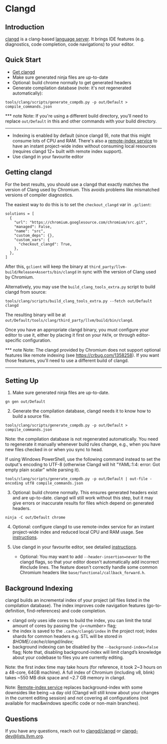 # Clangd

## Introduction

[clangd](https://clangd.llvm.org/) is a clang-based [language server](https://langserver.org/).
It brings IDE features (e.g. diagnostics, code completion, code navigations) to
your editor.

## Quick Start

* [Get clangd](#getting-clangd)
* Make sure generated ninja files are up-to-date
* Optional: build chrome normally to get generated headers
* Generate compilation database (note: it's not regenerated automatically):
```
tools/clang/scripts/generate_compdb.py -p out/Default > compile_commands.json
```

*** note
Note: If you're using a different build directory, you'll need to replace `out/Default`
in this and other commands with your build directory.
***

* Indexing is enabled by default (since clangd 9), note that this might consume
  lots of CPU and RAM. There's also a
  [remote-index service](https://github.com/clangd/chrome-remote-index/blob/main/docs/index.md)
  to have an instant project-wide index without consuming local resources
  (requires clangd 12+ built with remote index support).
* Use clangd in your favourite editor

## Getting clangd

For the best results, you should use a clangd that exactly matches the version
of Clang used by Chromium. This avoids problems like mismatched versions of
compiler diagnostics.

The easiest way to do this is to set the `checkout_clangd` var in `.gclient`:

```
solutions = [
  {
    "url": "https://chromium.googlesource.com/chromium/src.git",
    "managed": False,
    "name": "src",
    "custom_deps": {},
    "custom_vars": {
      "checkout_clangd": True,
    },
  },
]
```

After this, `gclient` will keep the binary at
`third_party/llvm-build/Release+Asserts/bin/clangd` in sync with the version of
Clang used by Chromium.

Alternatively, you may use the `build_clang_tools_extra.py` script to build
clangd from source:

```
tools/clang/scripts/build_clang_tools_extra.py --fetch out/Default clangd
```

The resulting binary will be at
`out/Default/tools/clang/third_party/llvm/build/bin/clangd`.

Once you have an appropriate clangd binary, you must configure your editor to
use it, either by placing it first on your `PATH`, or through editor-specific
configuration.

*** note
Note: The clangd provided by Chromium does not support optional features like
remote indexing (see https://crbug.com/1358258). If you want those features,
you'll need to use a different build of clangd.
***

## Setting Up

1. Make sure generated ninja files are up-to-date.

```
gn gen out/Default
```

2. Generate the compilation database, clangd needs it to know how to build a
source file.

```
tools/clang/scripts/generate_compdb.py -p out/Default > compile_commands.json
```

Note: the compilation database is not regenerated automatically. You need to
regenerate it manually whenever build rules change, e.g., when you have new files
checked in or when you sync to head.

If using Windows PowerShell, use the following command instead to set the
output's encoding to UTF-8 (otherwise Clangd will hit "YAML:1:4: error: Got
empty plain scalar" while parsing it).

```
tools/clang/scripts/generate_compdb.py -p out/Default | out-file -encoding utf8 compile_commands.json
```

3. Optional: build chrome normally. This ensures generated headers exist and are
up-to-date. clangd will still work without this step, but it may give errors or
inaccurate results for files which depend on generated headers.

```
ninja -C out/Default chrome
```

4. Optional: configure clangd to use remote-index service for an instant
   project-wide index and reduced local CPU and RAM usage. See
   [instructions](https://github.com/clangd/chrome-remote-index/blob/main/docs/index.md).

5. Use clangd in your favourite editor, see detailed [instructions](
https://clangd.llvm.org/installation.html#editor-plugins).

    * Optional: You may want to add `--header-insertion=never` to the clangd
      flags, so that your editor doesn't automatically add incorrect #include
      lines. The feature doesn't correctly handle some common Chromium headers
      like `base/functional/callback_forward.h`.

## Background Indexing

clangd builds an incremental index of your project (all files listed in the
compilation database). The index improves code navigation features
(go-to-definition, find-references) and code completion.

* clangd only uses idle cores to build the index, you can limit the total amount
  of cores by passing the *-j=\<number\>* flag;
* the index is saved to the `.cache/clangd/index` in the project root; index
  shards for common headers e.g. STL will be stored in
  *$HOME/.cache/clangd/index*;
* background indexing can be disabled by the `--background-index=false` flag;
  Note that, disabling background-index will limit clangd’s knowledge about your
  codebase to files you are currently editing.

Note: the first index time may take hours (for reference, it took 2~3 hours on
a 48-core, 64GB machine). A full index of Chromium (including v8, blink) takes
~550 MB disk space and ~2.7 GB memory in clangd.

Note: [Remote-index service](https://github.com/clangd/chrome-remote-index/blob/main/docs/index.md)
replaces background-index with some downsides like being ~a day old (Clangd will
still know about your changes in the current editing session) and not covering
all configurations (not available for mac&windows specific code or non-main
branches).

## Questions

If you have any questions, reach out to
[clangd/clangd](https://github.com/clangd/clangd) or clangd-dev@lists.llvm.org.
